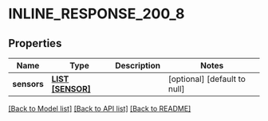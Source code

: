 # INLINE_RESPONSE_200_8

## Properties
Name | Type | Description | Notes
------------ | ------------- | ------------- | -------------
**sensors** | [**LIST [SENSOR]**](Sensor.md) |  | [optional] [default to null]

[[Back to Model list]](../README.md#documentation-for-models) [[Back to API list]](../README.md#documentation-for-api-endpoints) [[Back to README]](../README.md)



